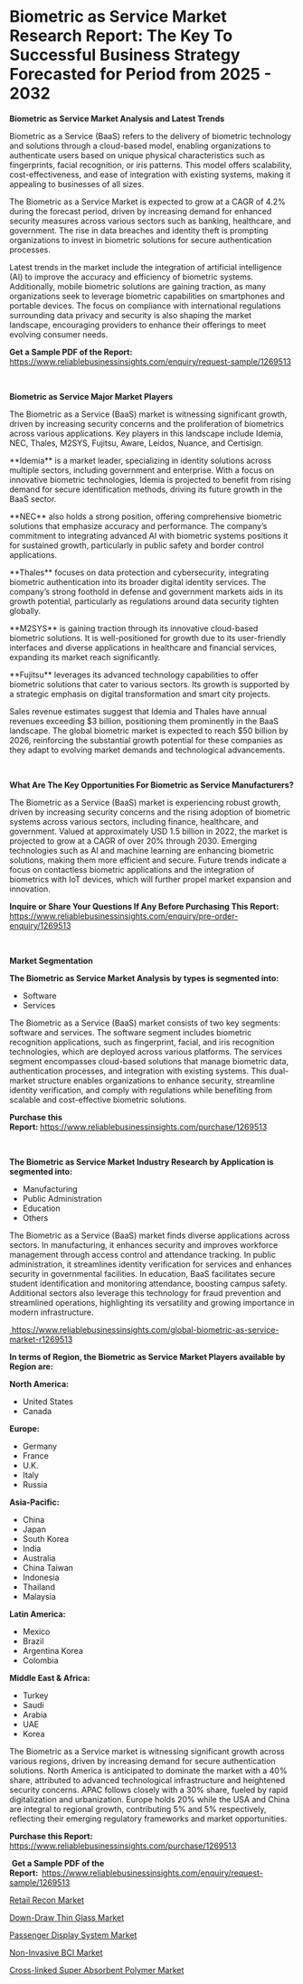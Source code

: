 <p><h1>Biometric as Service Market Research Report: The Key To Successful Business Strategy Forecasted for Period from 2025 - 2032</h1></p><p><strong>Biometric as Service Market Analysis and Latest Trends</strong></p>
<p><p>Biometric as a Service (BaaS) refers to the delivery of biometric technology and solutions through a cloud-based model, enabling organizations to authenticate users based on unique physical characteristics such as fingerprints, facial recognition, or iris patterns. This model offers scalability, cost-effectiveness, and ease of integration with existing systems, making it appealing to businesses of all sizes.</p><p>The Biometric as a Service Market is expected to grow at a CAGR of 4.2% during the forecast period, driven by increasing demand for enhanced security measures across various sectors such as banking, healthcare, and government. The rise in data breaches and identity theft is prompting organizations to invest in biometric solutions for secure authentication processes. </p><p>Latest trends in the market include the integration of artificial intelligence (AI) to improve the accuracy and efficiency of biometric systems. Additionally, mobile biometric solutions are gaining traction, as many organizations seek to leverage biometric capabilities on smartphones and portable devices. The focus on compliance with international regulations surrounding data privacy and security is also shaping the market landscape, encouraging providers to enhance their offerings to meet evolving consumer needs.</p></p>
<p><strong>Get a Sample PDF of the Report:&nbsp;</strong> <a href="https://www.reliablebusinessinsights.com/enquiry/request-sample/1269513?utm_campaign=57&utm_medium=2&utm_source=Github&utm_content=ia&utm_term=24032025&utm_id=biometric-as-service">https://www.reliablebusinessinsights.com/enquiry/request-sample/1269513</a></p>
<p>&nbsp;</p>
<p><strong>Biometric as Service Major Market Players</strong></p>
<p><p>The Biometric as a Service (BaaS) market is witnessing significant growth, driven by increasing security concerns and the proliferation of biometrics across various applications. Key players in this landscape include Idemia, NEC, Thales, M2SYS, Fujitsu, Aware, Leidos, Nuance, and Certisign.</p><p>**Idemia** is a market leader, specializing in identity solutions across multiple sectors, including government and enterprise. With a focus on innovative biometric technologies, Idemia is projected to benefit from rising demand for secure identification methods, driving its future growth in the BaaS sector.</p><p>**NEC** also holds a strong position, offering comprehensive biometric solutions that emphasize accuracy and performance. The company’s commitment to integrating advanced AI with biometric systems positions it for sustained growth, particularly in public safety and border control applications.</p><p>**Thales** focuses on data protection and cybersecurity, integrating biometric authentication into its broader digital identity services. The company’s strong foothold in defense and government markets aids in its growth potential, particularly as regulations around data security tighten globally.</p><p>**M2SYS** is gaining traction through its innovative cloud-based biometric solutions. It is well-positioned for growth due to its user-friendly interfaces and diverse applications in healthcare and financial services, expanding its market reach significantly.</p><p>**Fujitsu** leverages its advanced technology capabilities to offer biometric solutions that cater to various sectors. Its growth is supported by a strategic emphasis on digital transformation and smart city projects.</p><p>Sales revenue estimates suggest that Idemia and Thales have annual revenues exceeding $3 billion, positioning them prominently in the BaaS landscape. The global biometric market is expected to reach $50 billion by 2026, reinforcing the substantial growth potential for these companies as they adapt to evolving market demands and technological advancements.</p></p>
<p>&nbsp;</p>
<p><strong>What Are The Key Opportunities For Biometric as Service Manufacturers?</strong></p>
<p><p>The Biometric as a Service (BaaS) market is experiencing robust growth, driven by increasing security concerns and the rising adoption of biometric systems across various sectors, including finance, healthcare, and government. Valued at approximately USD 1.5 billion in 2022, the market is projected to grow at a CAGR of over 20% through 2030. Emerging technologies such as AI and machine learning are enhancing biometric solutions, making them more efficient and secure. Future trends indicate a focus on contactless biometric applications and the integration of biometrics with IoT devices, which will further propel market expansion and innovation.</p></p>
<p><strong>Inquire or Share Your Questions If Any Before Purchasing This Report:</strong> <a href="https://www.reliablebusinessinsights.com/enquiry/pre-order-enquiry/1269513?utm_campaign=57&utm_medium=2&utm_source=Github&utm_content=ia&utm_term=24032025&utm_id=biometric-as-service">https://www.reliablebusinessinsights.com/enquiry/pre-order-enquiry/1269513</a></p>
<p>&nbsp;</p>
<p><strong>Market Segmentation</strong></p>
<p><strong>The Biometric as Service Market Analysis by types is segmented into:</strong></p>
<p><ul><li>Software</li><li>Services</li></ul></p>
<p><p>The Biometric as a Service (BaaS) market consists of two key segments: software and services. The software segment includes biometric recognition applications, such as fingerprint, facial, and iris recognition technologies, which are deployed across various platforms. The services segment encompasses cloud-based solutions that manage biometric data, authentication processes, and integration with existing systems. This dual-market structure enables organizations to enhance security, streamline identity verification, and comply with regulations while benefiting from scalable and cost-effective biometric solutions.</p></p>
<p><strong>Purchase this Report:&nbsp;</strong><a href="https://www.reliablebusinessinsights.com/purchase/1269513?utm_campaign=57&utm_medium=2&utm_source=Github&utm_content=ia&utm_term=24032025&utm_id=biometric-as-service">https://www.reliablebusinessinsights.com/purchase/1269513</a></p>
<p>&nbsp;</p>
<p><strong>The Biometric as Service Market Industry Research by Application is segmented into:</strong></p>
<p><ul><li>Manufacturing</li><li>Public Administration</li><li>Education</li><li>Others</li></ul></p>
<p><p>The Biometric as a Service (BaaS) market finds diverse applications across sectors. In manufacturing, it enhances security and improves workforce management through access control and attendance tracking. In public administration, it streamlines identity verification for services and enhances security in governmental facilities. In education, BaaS facilitates secure student identification and monitoring attendance, boosting campus safety. Additional sectors also leverage this technology for fraud prevention and streamlined operations, highlighting its versatility and growing importance in modern infrastructure.</p></p>
<p><a href="https://www.reliablebusinessinsights.com/global-biometric-as-service-market-r1269513?utm_campaign=57&utm_medium=2&utm_source=Github&utm_content=ia&utm_term=24032025&utm_id=biometric-as-service">&nbsp;https://www.reliablebusinessinsights.com/global-biometric-as-service-market-r1269513</a></p>
<p><strong>In terms of Region, the Biometric as Service Market Players available by Region are:</strong></p>
<p>
    <p> <strong> North America: </strong>
        <ul>
            <li>United States</li>
            <li>Canada</li>
        </ul>
        </p> 
    <p> <strong> Europe: </strong>
        <ul>
            <li>Germany</li>
            <li>France</li>
            <li>U.K.</li>
            <li>Italy</li>
            <li>Russia</li>
        </ul>
        </p> 
    <p> <strong> Asia-Pacific: </strong>
        <ul>
            <li>China</li>
            <li>Japan</li>
            <li>South Korea</li>
            <li>India</li>
            <li>Australia</li>
            <li>China Taiwan</li>
            <li>Indonesia</li>
            <li>Thailand</li>
            <li>Malaysia</li>
        </ul>
        </p> 
    <p> <strong> Latin America: </strong>
        <ul>
            <li>Mexico</li>
            <li>Brazil</li>
            <li>Argentina Korea</li>
            <li>Colombia</li>
        </ul>
        </p> 
    <p> <strong> Middle East & Africa: </strong>
        <ul>
            <li>Turkey</li>
            <li>Saudi</li>
            <li>Arabia</li>
            <li>UAE</li>
            <li>Korea</li>
        </ul>
    </p>
    </p>
<p><p>The Biometric as a Service market is witnessing significant growth across various regions, driven by increasing demand for secure authentication solutions. North America is anticipated to dominate the market with a 40% share, attributed to advanced technological infrastructure and heightened security concerns. APAC follows closely with a 30% share, fueled by rapid digitalization and urbanization. Europe holds 20% while the USA and China are integral to regional growth, contributing 5% and 5% respectively, reflecting their emerging regulatory frameworks and market opportunities.</p></p>
<p><strong>Purchase this Report: </strong><a href="https://www.reliablebusinessinsights.com/purchase/1269513?utm_campaign=57&utm_medium=2&utm_source=Github&utm_content=ia&utm_term=24032025&utm_id=biometric-as-service">https://www.reliablebusinessinsights.com/purchase/1269513</a></p>
<p>&nbsp;<strong>Get a Sample PDF of the Report:&nbsp;&nbsp;</strong><a href="https://www.reliablebusinessinsights.com/enquiry/request-sample/1269513?utm_campaign=57&utm_medium=2&utm_source=Github&utm_content=ia&utm_term=24032025&utm_id=biometric-as-service">https://www.reliablebusinessinsights.com/enquiry/request-sample/1269513</a></p>
<p><strong></strong></p>
<p><p><a href="https://github.com/snakewaduddx/Market-Research-Report-List-1/blob/main/retail-recon-market.md?utm_campaign=57&utm_medium=2&utm_source=Github&utm_content=ia&utm_term=24032025&utm_id=biometric-as-service">Retail Recon Market</a></p><p><a href="https://github.com/siriocooch4a/Market-Research-Report-List-1/blob/main/down-draw-thin-glass-market.md?utm_campaign=57&utm_medium=2&utm_source=Github&utm_content=ia&utm_term=24032025&utm_id=biometric-as-service">Down-Draw Thin Glass Market</a></p><p><a href="https://github.com/pllahoithana9/Market-Research-Report-List-1/blob/main/passenger-display-system-market.md?utm_campaign=57&utm_medium=2&utm_source=Github&utm_content=ia&utm_term=24032025&utm_id=biometric-as-service">Passenger Display System Market</a></p><p><a href="https://github.com/zeyddaddo4/Market-Research-Report-List-1/blob/main/non-invasive-bci-market.md?utm_campaign=57&utm_medium=2&utm_source=Github&utm_content=ia&utm_term=24032025&utm_id=biometric-as-service">Non-Invasive BCI Market</a></p><p><a href="https://github.com/sakuniniray98/Market-Research-Report-List-1/blob/main/cross-linked-super-absorbent-polymer-market.md?utm_campaign=57&utm_medium=2&utm_source=Github&utm_content=ia&utm_term=24032025&utm_id=biometric-as-service">Cross-linked Super Absorbent Polymer Market</a></p></p>